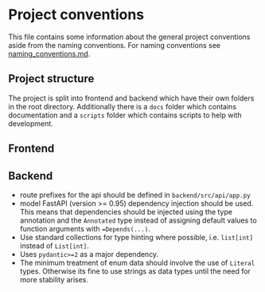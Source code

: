 # Project conventions

This file contains some information about the general project conventions aside from the naming conventions.
For naming conventions see [naming_conventions.md](naming_conventions.md).

## Project structure

The project is split into frontend and backend which have their own folders in the root directory.
Additionally there is a `docs` folder which contains documentation and a `scripts` folder which contains scripts to
help with development.

## Frontend

## Backend

- route prefixes for the api should be defined in `backend/src/api/app.py`
- model FastAPI (version >= 0.95) dependency injection should be used. This means
  that dependencies should be injected using the type annotation and the `Annotated` type
  instead of assigning default values to function arguments with `=Depends(...)`.
- Use standard collections for type hinting where possible, i.e. `list[int]` instead of `List[int]`.
- Uses `pydantic>=2` as a major dependency.
- The minimum treatment of enum data should involve the use of `Literal` types. Otherwise its fine to
  use strings as data types until the need for more stability arises.
